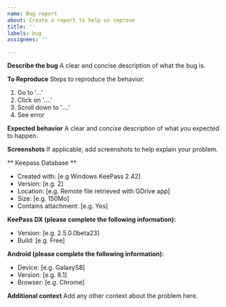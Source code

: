 ```yaml
---
name: Bug report
about: Create a report to help us improve
title: ''
labels: bug
assignees: ''

---
```


**Describe the bug**
A clear and concise description of what the bug is.

**To Reproduce**
Steps to reproduce the behavior:
1. Go to '...'
2. Click on '....'
3. Scroll down to '....'
4. See error

**Expected behavior**
A clear and concise description of what you expected to happen.

**Screenshots**
If applicable, add screenshots to help explain your problem.

** Keepass Database **
 - Created with: [e.g Windows KeePass 2.42]
 - Version: [e.g. 2]
 - Location: [e.g. Remote file retrieved with GDrive app]
 - Size: [e.g. 150Mo]
 - Contains attachment: [e.g. Yes]

**KeePass DX (please complete the following information):**
 - Version: [e.g. 2.5.0.0beta23]
 - Build: [e.g. Free]

**Android (please complete the following information):**
 - Device: [e.g. GalaxyS8]
 - Version: [e.g. 8.1]
 - Browser: [e.g. Chrome]

**Additional context**
Add any other context about the problem here.

